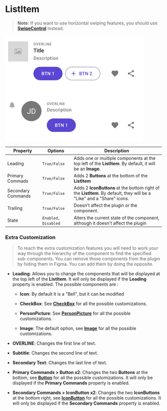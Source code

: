 # ListItem

> **Note:** If you want to use horizontal swiping features, you should use **[SwipeControl]()** instead.



![listitem](.\images\listitem.png)

| Property           | Options             | Description                                                  |
| ------------------ | ------------------- | ------------------------------------------------------------ |
| Leading            | `True/False`        | Adds one or multiple components at the top left of the **ListItem**. By default, it will be an  **Image**. |
| Primary Commads    | `True/False`        | Adds 2 **Buttons** at the bottom of the **ListItem**         |
| Secondary Commands | `True/False`        | Adds 2 **IconButtons** at the bottom right of the **ListItem**. By default, they will be  a "Like" and a "Share" icons. |
| Trailing           | `True/False`        | Doesn't affect the plugin or the component.                  |
| State              | `Enabled, Disabled` | Alters the current state of the component, although it doesn't affect the plugin |

### Extra Customization

> To reach the extra customization features you will need to work your way through the hierarchy of the component to find the specified sub-components. You can remove those components from the plugin by hiding them in Figma. You can add them by doing the opposite.

- **Leading**: Allows you to change the components that will be displayed at the top left of the **ListItem**. It will only be displayed if the **Leading** property is enabled. The possible components are :

  - **Icon**: By default it is a "Bell", but it can be modified

  - **CheckBox**: See **[CheckBox]()** for all the possible customizations.
  - **PersonPicture**: See **[PersonPicture]()** for all the possible customizations.
  - **Image**: The default option, see **[Image]()** for all the possible customizations.

- **OVERLINE**: Changes the first line of text.

- **Subtitle**: Changes the second line of text.

- **Secondary Text**: Changes the last line of text.

- **Primary Commands > Button x2**: Changes the two **Buttons** at the bottom, see **[Button](./button.md)** for all the possible customizations. It will only be displayed if the **Primary Commands** property is enabled.

- **Secondary Commands > IconButton x2**: Changes the two **IconButtons** at the bottom right, see **[IconButton](./icon-button.md)** for all the possible customizations. It will only be displayed if the **Secondary Commands** property is enabled.